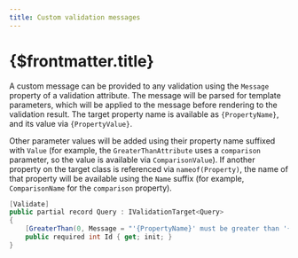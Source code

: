 ```yaml
---
title: Custom validation messages
---
```


# {$frontmatter.title}

A custom message can be provided to any validation using the `Message` property of a validation attribute. The message will be parsed for template parameters, which will be applied to the message before rendering to the validation result. The target property name is available as `{PropertyName}`, and its value via `{PropertyValue}`.

Other parameter values will be added using their property name suffixed with `Value` (for example, the `GreaterThanAttribute` uses a `comparison` parameter, so the value is available via `ComparisonValue`). If another property on the target class is referenced via `nameof(Property)`, the name of that property will be available using the `Name` suffix (for example, `ComparisonName` for the `comparison` property).

```cs |copy|title=Query.cs
[Validate]
public partial record Query : IValidationTarget<Query>
{
	[GreaterThan(0, Message = "'{PropertyName}' must be greater than '{ComparisonValue}'")]
	public required int Id { get; init; }
}
```
